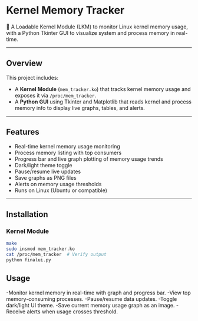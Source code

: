 # Kernel Memory Tracker

🧠 A Loadable Kernel Module (LKM) to monitor Linux kernel memory usage, with a Python Tkinter GUI to visualize system and process memory in real-time.

---

## Overview

This project includes:

- A **Kernel Module** (`mem_tracker.ko`) that tracks kernel memory usage and exposes it via `/proc/mem_tracker`.
- A **Python GUI** using Tkinter and Matplotlib that reads kernel and process memory info to display live graphs, tables, and alerts.

---

## Features

- Real-time kernel memory usage monitoring
- Process memory listing with top consumers
- Progress bar and live graph plotting of memory usage trends
- Dark/light theme toggle
- Pause/resume live updates
- Save graphs as PNG files
- Alerts on memory usage thresholds
- Runs on Linux (Ubuntu or compatible)

---

## Installation

### Kernel Module

```bash
make
sudo insmod mem_tracker.ko
cat /proc/mem_tracker  # Verify output
python finalui.py
```
## Usage

-Monitor kernel memory in real-time with graph and progress bar.
-View top memory-consuming processes.
-Pause/resume data updates.
-Toggle dark/light UI theme.
-Save current memory usage graph as an image.
-Receive alerts when usage crosses threshold.

